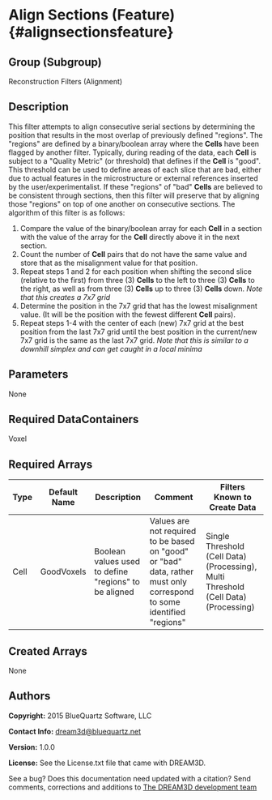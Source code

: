 Align Sections (Feature) {#alignsectionsfeature}
======

## Group (Subgroup) ##
Reconstruction Filters (Alignment)

## Description ##
This filter attempts to align consecutive serial sections by determining the position that results in the most overlap
of previously defined "regions".  The "regions" are defined by a binary/boolean array where the **Cells** have been flagged
by another filter.  Typically, during reading of the data, each **Cell** is subject to a "Quality Metric" (or threshold) that 
defines if the **Cell** is "good".  This threshold can be used to define areas of each slice that are bad, either due to actual 
features in the microstructure or external references inserted by the user/experimentalist.  If these "regions" of "bad" **Cells** 
are believed to be consistent through sections, then this filter will preserve that by aligning those "regions" on top of one another on 
consecutive sections.
The algorithm of this filter is as follows:

1. Compare the value of the binary/boolean array for each **Cell** in a section with the value of the array for the **Cell**  directly above it in the next section.  
2. Count the number of **Cell** pairs that do not have the same value and store that as the misalignment value for that position.
3. Repeat steps 1 and 2 for each position when shifting the second slice (relative to the first) from three (3) **Cells** to the left 
to three (3) **Cells** to the right, as well as from three (3) **Cells** up to three (3) **Cells** down.
*Note that this creates a 7x7 grid*
4. Determine the position in the 7x7 grid that has the lowest misalignment value. (It will be the position with the fewest different **Cell** pairs).
5. Repeat steps 1-4 with the center of each (new) 7x7 grid at the best position from the last 7x7 grid until the best position in the current/new 7x7 grid is the same as the last 7x7 grid. *Note that this is similar to a downhill simplex and can get caught in a local minima*

  


## Parameters ##
None

## Required DataContainers ##
Voxel

## Required Arrays ##

| Type | Default Name | Description | Comment | Filters Known to Create Data |
|------|--------------|-------------|---------|-----|
| Cell | GoodVoxels | Boolean values used to define "regions" to be aligned | Values are not required to be based on "good" or "bad" data, rather must only correspond to some identified "regions"  | Single Threshold (Cell Data) (Processing), Multi Threshold (Cell Data) (Processing) |

## Created Arrays ##
None


## Authors ##

**Copyright:** 2015 BlueQuartz Software, LLC

**Contact Info:** dream3d@bluequartz.net

**Version:** 1.0.0

**License:**  See the License.txt file that came with DREAM3D.




See a bug? Does this documentation need updated with a citation? Send comments, corrections and additions to [The DREAM3D development team](mailto:dream3d@bluequartz.net?subject=Documentation%20Correction)

